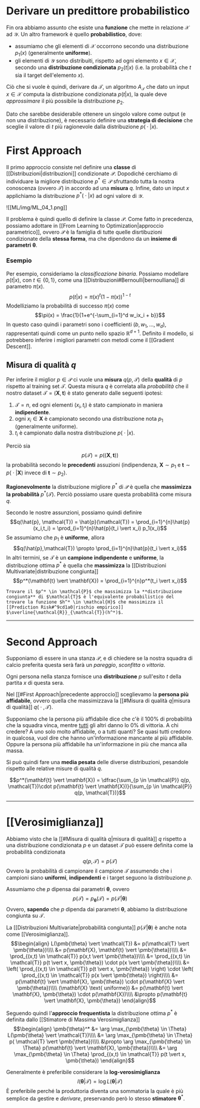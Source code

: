 # Derivare un predittore probabilistico
Fin ora abbiamo assunto che esiste una **funzione** che mette in relazione $\mathcal{X}$ ad $\mathcal{Y}$.
Un altro framework è quello **probabilistico**, dove:
- assumiamo che gli elementi di $\mathcal{X}$ occorrono secondo una distribuzione $p_1(x)$ (generalmente **uniforme**).
- gli elementi di $\mathcal{Y}$ sono distribuiti, rispetto ad ogni elemento $x \in \mathcal{X}$, secondo una **distribuzione condizionata** $p_2(t \vert x)$ (i.e. la probabilità che $t$ sia il target dell'elemento $x$).

Ciò che si vuole è quindi, derivare da $\mathcal{T}$, un algoritmo $A_{\mathcal{T}}$ che dato un input $x \in \mathcal{X}$ computa la distribuzione condizionata $p(t \vert x)$, la quale deve *approssimare* il più possibile la distribuzione $p_2$.

Dato che sarebbe desiderabile ottenere un singolo valore come output (e non una distribuzione), è necessario definire una **strategia di decisione** che sceglie il valore di $t$ più ragionevole dalla distribuzione $p( \;\cdot\; \vert x)$.

# First Approach
Il primo approccio consiste nel definire una **classe** di [[Distribuzioni|distribuzioni]] condizionate $\mathcal{P}$.
Dopodiché cerchiamo di individuare la migliore distribuzione $p^* \in \mathcal{P}$ sfruttando tutta la nostra conoscenza (ovvero $\mathcal{T}$) in accordo ad una **misura** $q$.
Infine, dato un input $x$ applichiamo la distribuzione $p^*( \;\cdot\; \vert x)$ ad ogni valore di $\mathcal{Y}$.

![[ML/img/ML_04_1.png]]


Il problema è quindi quello di definire la classe $\mathcal{P}$.
Come fatto in precedenza, possiamo adottare in [[From Learning to Optimization|approccio parametrico]], ovvero $\mathcal{P}$ è la famiglia di tutte quelle disrtibuzioni condizionate della **stessa forma**, ma che dipendono da un **insieme di parametri** $\pmb{\theta}$.

### Esempio
Per esempio, consideriamo la *classificazione binaria*.
Possiamo modellare $p(t \vert x)$, con $t \in \lbrace 0,1 \rbrace$, come una [[Distribuzioni#Bernoulli|bernoulliana]] di parametro $\pi(x)$.
$$p(t \vert x) = \pi(x)^t(1-\pi(x))^{1-t}$$
Modelliziamo la probabilità di successo $\pi(x)$ come $$\pi(x) = \frac{1}{1+e^{-\sum_{i=1}^d w_ix_i + b}}$$
In questo caso quindi i parametri sono i coefficienti $(b,w_1, ..., w_d)$, rappresentati quindi come un punto nello spazio $\mathbb{R}^{d+1}$.
Definito il modello, si potrebbero inferire i migliori parametri con metodi come il [[Gradient Descent]].


## Misura di qualità $q$
Per inferire il miglior $p \in \mathcal{P}$ ci vuole una **misura** $q(p, \mathcal{T})$ della **qualità** di $p$ rispetto al training set $\mathcal{T}$.
Questa misura $q$ è correlata alla *probabilità* che il nostro dataset $\mathcal{T} = (\mathbf{X}, \mathbf{t})$ è stato generato dalle seguenti ipotesi:
1. $\mathcal{T} = n$, ed ogni elementi $(x_i,t_i)$ è stato campionato in maniera **indipendente**.
2. ogni $x_i \in \mathbf{X}$ è campionato secondo una distribuzione nota $p_1$ (generalmente uniforme).
3. $t_i$ è campionato dalla nostra distribuzione $p( \;\cdot\; \vert x)$.

Perciò sia $$p(\mathcal{T}) = p((\mathbf{X}, \mathbf{t}))$$ la probabilità secondo le **precedenti** assuzioni (indipendenza, $\mathbf{X} \sim p_1$ e $\mathbf{t} \sim p( \;\cdot\; \vert \mathbf{X})$ invece di $\mathbf{t} \sim p_2$).

**Ragionevolmente** la distribuzione migliore $p^*$ di $\mathcal{P}$ è quella che **massimizza la probabilità** $p^*(\mathcal{T})$.
Perciò possiamo usare questa probabilità come misura $q$.

Secondo le nostre assunzioni, possiamo quindi definire $$q(\hat{p}, \mathcal{T}) = \hat{p}(\mathcal{T}) = \prod_{i=1}^{n}\hat{p}(x_i,t_i) = \prod_{i=1}^{n}\hat{p}(t_i \vert x_i) p_1(x_i)$$
Se assumiamo che $p_1$ è **uniforme**, allora $$q(\hat{p},\mathcal{T}) \propto \prod_{i=1}^{n}\hat{p}(t_i \vert x_i)$$
In altri termini, se $\mathcal{T}$ è un **campione indipendente** e **uniforme**, la distribuzione ottima $p^*$ è quella che **massimizza** la [[Distribuzioni Multivariate|distribuzione congiunta]] $$p^*(\mathbf{t} \vert \mathbf{X}) = \prod_{i=1}^{n}p^*(t_i \vert x_i)$$

```ad-note
Trovare il $p^* \in \mathcal{P}$ che massimizza la **distribuzione congiunta** di $\mathcal{T}$ è l'equivalente probabilistico del trovare la funzione $h^* \in \mathcal{H}$ che massimizza il [[Prediction Risk#^9cd1a0|rischio empirico]] $\overline{\mathcal{R}}_{\mathcal{T}}(h^*)$.
```


----------
# Second Approach
Supponiamo di essere in una stanza $\mathcal{P}$, e di chiedere se la nostra squadra di calcio preferita questa serà farà un *pareggio*, *sconfitta* o *vittoria*.

Ogni persona nella stanza fornisce una **distribuzione** $p$ sull'esito $t$ della partita $x$ di questa sera.

Nel [[#First Approach|precedente approccio]] sceglievamo la **persona più affidabile**, ovvero quella che massimizzava la [[#Misura di qualità $q$|misura di qualità]] $q( \;\cdot\;, \mathcal{T})$.

Supponiamo che la persona più affidabile dice che c'è il 100% di probabilità che la squadra vinca, mentre <u>tutti</u> gli altri danno lo 0% di vittoria.
A chi credere? A uno solo molto affidabile, o a tutti quanti?
Se quasi tutti credono in qualcosa, vuol dire che hanno un'informazione mancante al più affidabile. Oppure la persona più affidabile ha un'informazione in più che manca alla massa.

Si può quindi fare una **media pesata** delle diverse distribuzioni, pesandole rispetto alle relative misure di qualità $q$.

$$p^*(\mathbf{t} \vert \mathbf{X}) = \dfrac{\sum_{p \in \mathcal{P}} q(p, \mathcal{T})\cdot p(\mathbf{t} \vert \mathbf{X})}{\sum_{p \in \mathcal{P}} q(p, \mathcal{T})}$$


-----
# [[Verosimiglianza]]
Abbiamo visto che la [[#Misura di qualità $q$|misura di qualità]] $q$ rispetto a una distribuzione condizionata $p$ e un dataset $\mathcal{T}$ può essere definita come la probabilità condizionata $$q(p, \mathcal{T}) = p(\mathcal{T})$$ Ovvero la probabilità di campionare il campione $\mathcal{T}$ assumendo che i campioni siano **uniformi**, **indipendenti** e i target seguono la distribuzione $p$.

Assumiamo che $p$ dipensa dai parametri $\pmb{\theta}$, ovvero $$p(\mathcal{T}) = p_{\pmb{\theta}}(\mathcal{T}) = p(\mathcal{T} \vert \pmb{\theta})$$
Ovvero, **sapendo** che $p$ dipenda dai parametri $\pmb{\theta}$, abbiamo la distribuzione congiunta su $\mathcal{T}$.

La [[Distribuzioni Multivariate|probabilità congiunta]] $p(\mathcal{T} \vert \pmb{\theta})$ è anche nota come [[Verosimiglianza]].
$$\begin{align}
L(\pmb{\theta} \vert \mathcal{T})
&= p(\mathcal{T} \vert \pmb{\theta})\\\\
&= p(\mathbf{X}, \mathbf{t} \vert \pmb{\theta})\\\\
&= \prod_{(x,t) \in \mathcal{T}} p(x,t \vert \pmb{\theta})\\\\
&= \prod_{(x,t) \in \mathcal{T}} p(t \vert x, \pmb{\theta}) \cdot p(x \vert \pmb{\theta})\\\\
&= \left( \prod_{(x,t) \in \mathcal{T}} p(t \vert x, \pmb{\theta}) \right) \cdot \left( \prod_{(x,t) \in \mathcal{T}} p(x \vert \pmb{\theta}) \right)\\\\
&= p(\mathbf{t} \vert \mathbf{X}, \pmb{\theta}) \cdot  p(\mathbf{X} \vert \pmb{\theta})\\\\
(\mathbf{X} \text{ uniforme}) &= p(\mathbf{t} \vert \mathbf{X}, \pmb{\theta}) \cdot  p(\mathbf{X})\\\\
&\propto p(\mathbf{t} \vert \mathbf{X}, \pmb{\theta})
\end{align}$$


Seguendo quindi l'**approccio frequentista** la distribuzione ottima $p^*$ è definita dallo [[Stimatore di Massima Verosimiglianza]] 
$$\begin{align}
\pmb{\theta}^*
&= \arg \max_{\pmb{\theta} \in \Theta} L(\pmb{\theta} \vert \mathcal{T})\\\\
&= \arg \max_{\pmb{\theta} \in \Theta} p( \mathcal{T} \vert \pmb{\theta})\\\\
&\propto \arg \max_{\pmb{\theta} \in \Theta} p(\mathbf{t} \vert \mathbf{X}, \pmb{\theta})\\\\
&= \arg \max_{\pmb{\theta} \in \Theta} \prod_{(x,t) \in \mathcal{T}} p(t \vert x, \pmb{\theta})
\end{align}$$

Generalmente è preferibile considerare la **log-verosimiglianza** $$l(\pmb{\theta} \vert \mathcal{T}) = \log{L(\pmb{\theta} \vert \mathcal{T})}$$
È preferibile perché la produttoria diventa una sommatoria la quale è più semplice da gestire e *derivare*, preservando però lo stesso **stimatore** $\pmb{\theta}^*$.
